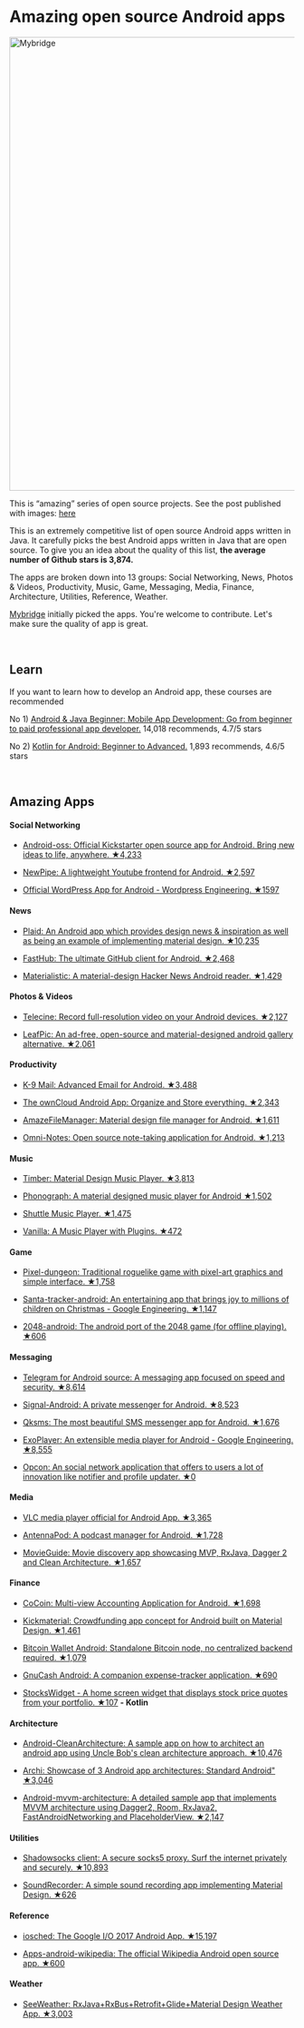# Amazing open source Android apps
<img src="background.png" width="800" alt="Mybridge"></a>

This is “amazing” series of open source projects. See the post published with images: [here](https://medium.mybridge.co/38-amazing-android-open-source-apps-java-1a62b7034c40)

This is an extremely competitive list of open source Android apps written in Java. It carefully picks the best Android apps written in Java that are open source. To give you an idea about the quality of this list, <b>the average number of Github stars is 3,874.</b>

The apps are broken down into 13 groups: Social Networking, News, Photos & Videos, Productivity, Music, Game, Messaging, Media, Finance, Architecture, Utilities, Reference, Weather.

[Mybridge](https://www.mybridge.co) initially picked the apps. You're welcome to contribute. Let's make sure the quality of app is great.

<br>

## Learn
If you want to learn how to develop an Android app, these courses are recommended

No 1) [Android & Java Beginner: Mobile App Development: Go from beginner to paid professional app developer.](http://bit.ly/2ynlxYB) 14,018 recommends, 4.7/5 stars

No 2) [Kotlin for Android: Beginner to Advanced.](http://bit.ly/2k2cFU2) 1,893 recommends, 4.6/5 stars


<br>


## Amazing Apps
#### Social Networking
* [Android-oss: Official Kickstarter open source app for Android. Bring new ideas to life, anywhere. ★4,233](https://github.com/kickstarter/android-oss?utm_source=mybridge&utm_medium=email&utm_campaign=read_more)

* [NewPipe: A lightweight Youtube frontend for Android. ★2,597](https://github.com/TeamNewPipe/NewPipe?utm_source=mybridge&utm_medium=email&utm_campaign=read_more)

* [Official WordPress App for Android - Wordpress Engineering. ★1597](https://github.com/wordpress-mobile/WordPress-Android?utm_source=mybridge&utm_medium=email&utm_campaign=read_more)


#### News
* [Plaid: An Android app which provides design news & inspiration as well as being an example of implementing material design. ★10,235](https://github.com/nickbutcher/plaid?utm_source=mybridge&utm_medium=email&utm_campaign=read_more)

* [FastHub: The ultimate GitHub client for Android. ★2,468](https://github.com/k0shk0sh/FastHub?utm_source=mybridge&utm_medium=email&utm_campaign=read_more)

* [Materialistic: A material-design Hacker News Android reader. ★1,429](https://github.com/hidroh/materialistic?utm_source=mybridge&utm_medium=email&utm_campaign=read_more)


#### Photos & Videos
* [Telecine: Record full-resolution video on your Android devices. ★2,127](https://github.com/JakeWharton/Telecine?utm_source=mybridge&utm_medium=email&utm_campaign=read_more)

* [LeafPic: An ad-free, open-source and material-designed android gallery alternative. ★2,061](https://github.com/HoraApps/LeafPic?utm_source=mybridge&utm_medium=email&utm_campaign=read_more)


#### Productivity
* [K-9 Mail: Advanced Email for Android. ★3,488](https://github.com/k9mail/k-9?utm_source=mybridge&utm_medium=email&utm_campaign=read_more)

* [The ownCloud Android App: Organize and Store everything. ★2,343](https://github.com/owncloud/android?utm_source=mybridge&utm_medium=email&utm_campaign=read_more)

* [AmazeFileManager: Material design file manager for Android. ★1,611](https://github.com/TeamAmaze/AmazeFileManager?utm_source=mybridge&utm_medium=email&utm_campaign=read_more)

* [Omni-Notes: Open source note-taking application for Android. ★1,213](https://github.com/federicoiosue/Omni-Notes?utm_source=mybridge&utm_medium=email&utm_campaign=read_more)


#### Music
* [Timber: Material Design Music Player. ★3,813](https://github.com/naman14/Timber?utm_source=mybridge&utm_medium=email&utm_campaign=read_more)

* [Phonograph: A material designed music player for Android ★1,502](https://github.com/kabouzeid/Phonograph?utm_source=mybridge&utm_medium=email&utm_campaign=read_more)

* [Shuttle Music Player. ★1,475](https://github.com/timusus/Shuttle?utm_source=mybridge&utm_medium=email&utm_campaign=read_more)

* [Vanilla: A Music Player with Plugins. ★472](https://github.com/vanilla-music/vanilla?utm_source=mybridge&utm_medium=email&utm_campaign=read_more)


#### Game
* [Pixel-dungeon: Traditional roguelike game with pixel-art graphics and simple interface. ★1,758](https://github.com/watabou/pixel-dungeon?utm_source=mybridge&utm_medium=email&utm_campaign=read_more)

* [Santa-tracker-android: An entertaining app that brings joy to millions of children on Christmas - Google Engineering. ★1,147](https://github.com/google/santa-tracker-android?utm_source=mybridge&utm_medium=email&utm_campaign=read_more)

* [2048-android: The android port of the 2048 game (for offline playing). ★606](https://github.com/uberspot/2048-android?utm_source=mybridge&utm_medium=email&utm_campaign=read_more)


#### Messaging
* [Telegram for Android source: A messaging app focused on speed and security. ★8,614](https://github.com/DrKLO/Telegram?utm_source=mybridge&utm_medium=email&utm_campaign=read_more)

* [Signal-Android: A private messenger for Android. ★8,523](https://github.com/WhisperSystems/Signal-Android?utm_source=mybridge&utm_medium=email&utm_campaign=read_more)

* [Qksms: The most beautiful SMS messenger app for Android. ★1,676](https://github.com/moezbhatti/qksms?utm_source=mybridge&utm_medium=email&utm_campaign=read_more)

* [ExoPlayer: An extensible media player for Android - Google Engineering. ★8,555](https://github.com/google/ExoPlayer?utm_source=mybridge&utm_medium=email&utm_campaign=read_more)

* [Opcon: An social network application that offers to users a lot of innovation like notifier and profile updater. ★0](https://github.com/mahmuttaskiran/Opcon?utm_source=mybridge&utm_medium=email&utm_campaign=read_more)

#### Media
* [VLC media player official for Android App. ★3,365](https://github.com/videolan/vlc?utm_source=mybridge&utm_medium=email&utm_campaign=read_more)

* [AntennaPod: A podcast manager for Android. ★1,728](https://github.com/AntennaPod/AntennaPod?utm_source=mybridge&utm_medium=email&utm_campaign=read_more)

* [MovieGuide: Movie discovery app showcasing MVP, RxJava, Dagger 2 and Clean Architecture. ★1,657](https://github.com/esoxjem/MovieGuide?utm_source=mybridge&utm_medium=email&utm_campaign=read_more)


#### Finance
* [CoCoin: Multi-view Accounting Application for Android. ★1,698](https://github.com/Nightonke/CoCoin?utm_source=mybridge&utm_medium=email&utm_campaign=read_more)

* [Kickmaterial: Crowdfunding app concept for Android built on Material Design. ★1,461](https://github.com/byoutline/kickmaterial?utm_source=mybridge&utm_medium=email&utm_campaign=read_more)

* [Bitcoin Wallet Android: Standalone Bitcoin node, no centralized backend required. ★1,079](https://github.com/bitcoin-wallet/bitcoin-wallet?utm_source=mybridge&utm_medium=email&utm_campaign=read_more)

* [GnuCash Android: A companion expense-tracker application. ★690](https://github.com/codinguser/gnucash-android?utm_source=mybridge&utm_medium=email&utm_campaign=read_more)

* [StocksWidget - A home screen widget that displays stock price quotes from your portfolio. ★107](https://github.com/premnirmal/StockTicker?utm_source=mybridge&utm_medium=email&utm_campaign=read_more) <b> - Kotlin </b>


#### Architecture
* [Android-CleanArchitecture: A sample app on how to architect an android app using Uncle Bob's clean architecture approach. ★10,476](https://github.com/android10/Android-CleanArchitecture?utm_source=mybridge&utm_medium=email&utm_campaign=read_more)

* [Archi: Showcase of 3 Android app architectures: Standard Android" ★3,046](https://github.com/ivacf/archi?utm_source=mybridge&utm_medium=email&utm_campaign=read_more)

* [Android-mvvm-architecture: A detailed sample app that implements MVVM architecture using Dagger2, Room, RxJava2, FastAndroidNetworking and PlaceholderView. ★2,147](https://github.com/MindorksOpenSource/android-mvp-architecture?utm_source=mybridge&utm_medium=email&utm_campaign=read_more)


#### Utilities
* [Shadowsocks client: A secure socks5 proxy. Surf the internet privately and securely. ★10,893](https://github.com/shadowsocks/shadowsocks-android?utm_source=mybridge&utm_medium=email&utm_campaign=read_more)

* [SoundRecorder: A simple sound recording app implementing Material Design. ★626](https://github.com/dkim0419/SoundRecorder?utm_source=mybridge&utm_medium=email&utm_campaign=read_more)


#### Reference
* [iosched: The Google I/O 2017 Android App. ★15,197](https://github.com/google/iosched?utm_source=mybridge&utm_medium=email&utm_campaign=read_more)

* [Apps-android-wikipedia: The official Wikipedia Android open source app. ★600](https://github.com/wikimedia/apps-android-wikipedia?utm_source=mybridge&utm_medium=email&utm_campaign=read_more)


#### Weather
* [SeeWeather: RxJava+RxBus+Retrofit+Glide+Material Design Weather App. ★3,003](https://github.com/xcc3641/SeeWeather?utm_source=mybridge&utm_medium=email&utm_campaign=read_more)


